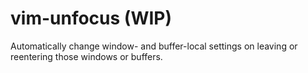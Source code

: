 <!-- [![Build Status](https://travis-ci.com/Yilin-Yang/vim-unfocus.svg?branch=master)](https://travis-ci.com/Yilin-Yang/vim-unfocus) -->

# vim-unfocus (WIP)

Automatically change window- and buffer-local settings on leaving or reentering
those windows or buffers.
